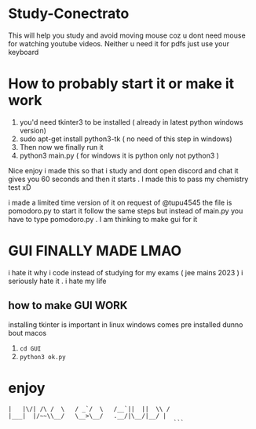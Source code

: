 # Study-Conectrato
This will help you study and avoid moving mouse coz u dont need mouse for watching youtube videos. Neither u need it for pdfs just use your keyboard



# How to probably start it or make it work
1) you'd need tkinter3 to be installed ( already in latest python windows version)
2) sudo apt-get install python3-tk ( no need of this step in windows)
3) Then now we finally run it
4) python3 main.py ( for windows it is python only not python3 )





Nice enjoy i made this so that i study and dont open discord and chat
it gives you 60 seconds and then it starts . I made this to pass my chemistry test xD



i made a limited time version of it on request of @tupu4545 the file is pomodoro.py to start it follow the same steps but instead of main.py you have to type pomodoro.py  . I am thinking to make gui for it


# GUI FINALLY MADE LMAO
i hate it why i code instead of studying for my exams ( jee mains 2023 ) i seriously hate it .  i hate my life

## how to make GUI WORK

installing tkinter is important in linux windows comes pre installed dunno bout macos

1) ```cd GUI```
2) ```python3 ok.py``` 


# enjoy

```             __     __  __     _____    __     
|   |\/| /\ /  \   / _`/  \   /__`||  ||  \\ / 
|___|  |/~~\\__/   \__>\__/   .__/|\__/|__/ |  
                                               ```
                                               
                                               
